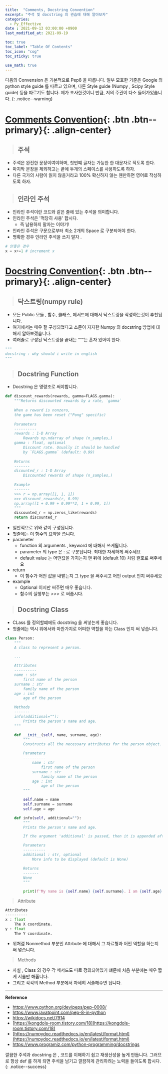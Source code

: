 ```yaml
---
title:  "Comments, Docstring Convention"
excerpt: "주석 및 docstring 의 관습에 대해 알아보자"
categories:
  - Py_Effective
date : 2021-09-13 03:00:00 +0900
last_modified_at: 2021-09-19

toc: true
toc_label: "Table Of Contents"
toc_icon: "cog"
toc_sticky: true

use_math: true
---
```


 다음의 Convension 은 기본적으로 Pep8 을 따릅니다. 일부 모호한 기준은 Google 의 python style guide 를 따르고 있으며, 다른 Style guide (Numpy , Scipy Style guide) 등을 따르기도 합니다. 제가 조사한것이니 만큼, 저의 주관이 다소 들어가있습니다.
{: .notice--warning}

# [Comments Convention](#link){: .btn .btn--primary}{: .align-center}

> ## 주석

- 주석은 완전한 문장이여야하며, 첫번쨰 글자는 가능한 한 대문자로 적도록 한다. 
- 마지막 문장을 제외하고는 끝에 두개의 스페이스를 사용하도록 하자. 
- 다른 국가의 사람이 읽지 않을거라고 100% 확신하지 않는 웬만하면 영어로 작성하도록 하자. 

> ## 인라인 주석 

- 인라인 주석이란 코드와 같은 줄에 있는 주석을 의미합니다.
- 인라인 주석은 '적당히 사용' 합시다.
  - 즉 남용하지 말자는 이야기!
- 인라인 주석은 구문으로부터 최소 2개의 Space 로 구분되어야 한다. 
- 명확한 경우 인라인 주석을 쓰지 말자 .

```python
# 안좋은 경우
x = x+=1 # increment x 
```

# [Docstring Convention](#link){: .btn .btn--primary}{: .align-center}

> ## 닥스트링(numpy rule)

- 모든 Public 모듈 , 함수, 클래스, 메서드에 대해서 닥스트링을 작성하는것이 추천됩니다.
- 여기에서는 매우 잘 구성되었다고 소문이 자자한 Numpy 의 docstring 방법에 대해서 알아보겠습니다.
- 여러줄로 구성된 닥스트링을 끝내는 “””는 혼자 있어야 한다. 

```python
"""
docstring : why should i write in english
"""
```

> ## Docstring Function

- Docstring 은 명령조로 써야합니다.

```python
def discount_rewards(rewards, gamma=FLAGS.gamma):
    """Returns discounted rewards by a rate, `gamma`
    
    When a reward is nonzero,
    the game has been reset ("Pong" specific)
    
    Parameters
    ----------
    rewards : 1-D Array
        Rewards np.ndarray of shape (n_samples,)
    gamma : float, optional
        Discount rate. Usually it should be handled
        by `FLAGS.gamma` (default: 0.99)
    
    Returns
    -------
    dicounted_r : 1-D Array
        Discounted rewards of shape (n_samples,)
    
    Example
    -------
    >>> r = np.array([1, 1, 1])
    >>> discount_rewards(r, 0.99)
    np.array([1 + 0.99 + 0.99**2, 1 + 0.99, 1])
    """
    discounted_r = np.zeros_like(rewards)
    return discounted_r
```

- 일반적으로 위와 같이 구성됩니다. 
- 첫줄에는 이 함수의 요약을 씁니다.
- parameter 
  - function 의 arguments , keyword 에 대해서 쓰게됩니다.
  - parameter 의 type 은 : 로 구분됩니다. 최대한 자세하게 써주세요
  - default value 는 어떤값을 가지는지 맨 뒤에 (default 10) 처럼 괄호로 써주세요
- return 
  - 이 함수가 어떤 값을 내뱉는지 그 type 을 써주시고 어떤 output 인지 써주세요
- example 
  - Optional 이지만 써주면 매우 좋습니다.
  - 함수의 실행부는 >>> 로 써줍시다.

> ## Docstring Class

- CLass 를 정의할떄에도 docstring 을 써넣는게 좋습니다.
- 첫줄에는 역시 위에서와 마찬가지로 어떠한 역할을 하는 Class 인지 써 넣습니다.

```python
class Person:
    """
    A class to represent a person.

    ...

    Attributes
    ----------
    name : str
        first name of the person
    surname : str
        family name of the person
    age : int
        age of the person

    Methods
    -------
    info(additional=""):
        Prints the person's name and age.
    """

    def __init__(self, name, surname, age):
        """
        Constructs all the necessary attributes for the person object.

        Parameters
        ----------
            name : str
                first name of the person
            surname : str
                family name of the person
            age : int
                age of the person
        """

        self.name = name
        self.surname = surname
        self.age = age

    def info(self, additional=""):
        """
        Prints the person's name and age.

        If the argument 'additional' is passed, then it is appended after the main info.

        Parameters
        ----------
        additional : str, optional
            More info to be displayed (default is None)

        Returns
        -------
        None
        """

        print(f'My name is {self.name} {self.surname}. I am {self.age} years old.' + additional)
```

> Attribute 

```python
Attributes
----------
x : float
    The X coordinate.
y : float
    The Y coordinate.
```

- 위처럼 Nonmethod 부분인 Attrbute 에 대해서 그 자료형과 어떤 역할을 하는지 써 넣습니다.

> Methods

- 사실 , Class 의 경우 각 메서드도 따로 정의되어있기 떄문에 처음 부분에는 매우 짧게 서술만 해줍니다.
- 그리고 각각의 Method 부분에서 자세히 서술해주면 됩니다.

---

**Reference**

- <https://www.python.org/dev/peps/pep-0008/>
- <https://www.javatpoint.com/pep-8-in-python>
- <https://wikidocs.net/7914>
- [https://kongdols-room.tistory.com/18](https://kongdols-room.tistory.com/18)
- [https://numpydoc.readthedocs.io/en/latest/format.html](https://numpydoc.readthedocs.io/en/latest/format.html)
- <https://www.programiz.com/python-programming/docstrings>

 깔끔한 주석과 docstring 은 , 코드를 이해하기 쉽고 재생산성을 높게 만듭니다. 그러므로 항상 def 를 하게 되면 주석을 남기고 깔끔하게 관리하려는 노력을 들이도록 합시다.
{: .notice--success}











